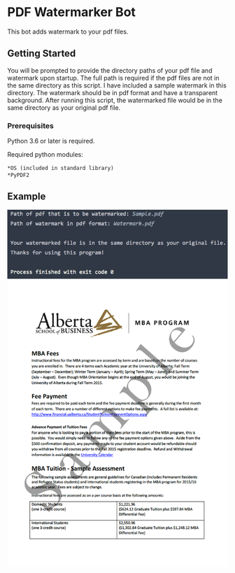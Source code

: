 # PDF Watermarker Bot

This bot adds watermark to your pdf files.

## Getting Started
You will be prompted to provide the directory paths of your pdf file and watermark upon startup.  The full path is required if the pdf files are not in the same directory as this script.
I have included a sample watermark in this directory.  The watermark should be in pdf format and have a transparent background.
After running this script, the watermarked file would be in the same directory as your original pdf file.

### Prerequisites
Python 3.6 or later is required.

Required python modules:

    *OS (included in standard library)
    *PyPDF2
  
## Example
![Image](Screenshot.png)
![Image](Sample_File.png)


